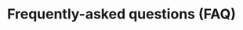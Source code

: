 ---
layout: layout.pug
navigationTitle: Frequently-asked questions (FAQ)
title: Frequently-asked questions (FAQ)
menuWeight: 14
excerpt: Look for answers about Konvoy clusters
enterprise: false
---